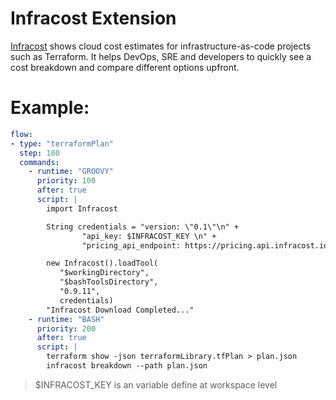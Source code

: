 # Infracost Extension

[Infracost](https://github.com/infracost/infracost) shows cloud cost estimates for infrastructure-as-code projects such as Terraform. It helps DevOps, SRE and developers to quickly see a cost breakdown and compare different options upfront.

# Example:
```yaml
flow:
- type: "terraformPlan"
  step: 100
  commands:
    - runtime: "GROOVY"
      priority: 100
      after: true
      script: |
        import Infracost

        String credentials = "version: \"0.1\"\n" +
                "api_key: $INFRACOST_KEY \n" +
                "pricing_api_endpoint: https://pricing.api.infracost.io"

        new Infracost().loadTool(
           "$workingDirectory",
           "$bashToolsDirectory", 
           "0.9.11",
           credentials)
        "Infracost Download Completed..."
    - runtime: "BASH"
      priority: 200
      after: true
      script: |
        terraform show -json terraformLibrary.tfPlan > plan.json 
        infracost breakdown --path plan.json

```

> $INFRACOST_KEY is an variable define at workspace level
